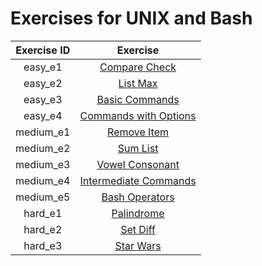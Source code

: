 # Exercises for UNIX and Bash

| Exercise ID | Exercise |
|:-----------:|:--------:|
| easy_e1 | [Compare Check](https://github.com/ByteAcademyCo/Exercises/tree/master/introduction_and_environment/unix_and_bash/1_compuare_check) |
| easy_e2 | [List Max](https://github.com/ByteAcademyCo/Exercises/tree/master/introduction_and_environment/unix_and_bash/1_list_max) |
| easy_e3 | [Basic Commands](https://github.com/ByteAcademyCo/Exercises/tree/master/introduction_and_environment/unix_and_bash/1_basic_commands) |
| easy_e4 | [Commands with Options](https://github.com/ByteAcademyCo/Exercises/tree/master/introduction_and_environment/unix_and_bash/1_more_commands) |
| medium_e1 | [Remove Item](https://github.com/ByteAcademyCo/Exercises/tree/master/introduction_and_environment/unix_and_bash/2_remove_item) |
| medium_e2 | [Sum List](https://github.com/ByteAcademyCo/Exercises/tree/master/introduction_and_environment/unix_and_bash/2_sum_list) |
| medium_e3 | [Vowel Consonant](https://github.com/ByteAcademyCo/Exercises/tree/master/introduction_and_environment/unix_and_bash/2_vowel_consonant) |
| medium_e4 | [Intermediate Commands](https://github.com/ByteAcademyCo/Exercises/tree/master/introduction_and_environment/unix_and_bash/2_bash_commands) |
| medium_e5 | [Bash Operators](https://github.com/ByteAcademyCo/Exercises/tree/master/introduction_and_environment/unix_and_bash/2_bash_operators) |
| hard_e1 | [Palindrome](https://github.com/ByteAcademyCo/Exercises/tree/master/introduction_and_environment/unix_and_bash/3_palindrome) |
| hard_e2 | [Set Diff](https://github.com/ByteAcademyCo/Exercises/tree/master/introduction_and_environment/unix_and_bash/3_set_diff) |
| hard_e3 | [Star Wars](https://github.com/ByteAcademyCo/Exercises/tree/master/introduction_and_environment/unix_and_bash/3_star_wars) |
